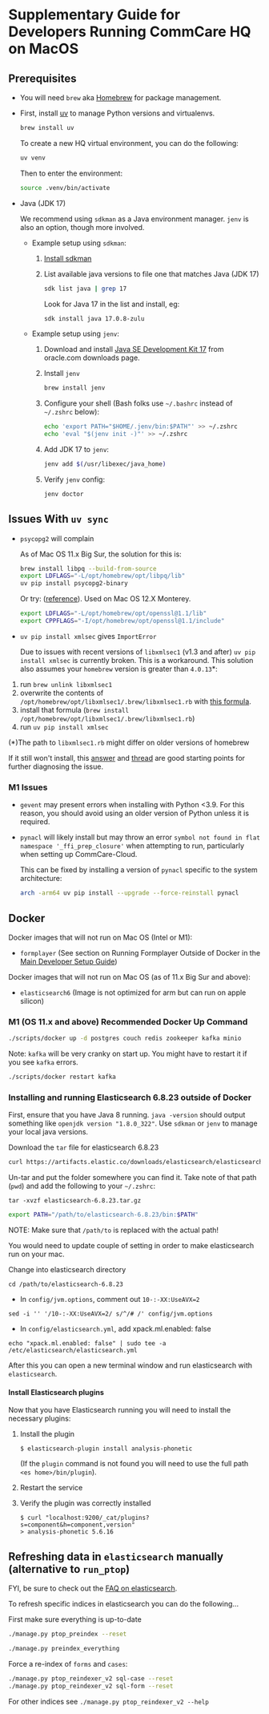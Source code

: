 # Supplementary Guide for Developers Running CommCare HQ on MacOS


## Prerequisites

- You will need `brew` aka [Homebrew](https://brew.sh) for package management.


- First, install [uv](https://docs.astral.sh/uv/) to manage Python versions and virtualenvs.

  ```sh
  brew install uv
  ```

  To create a new HQ virtual environment, you can do the following:

  ```sh
  uv venv
  ```

  Then to enter the environment:

  ```sh
  source .venv/bin/activate
  ```

- Java (JDK 17)

  We recommend using `sdkman` as a Java environment manager. `jenv` is also an option, though more involved.

    - Example setup using `sdkman`:

        1. [Install sdkman](https://sdkman.io/install)

        2. List available java versions to file one that matches Java (JDK 17)
           ```sh
           sdk list java | grep 17
           ```
           Look for Java 17 in the list and install, eg:
           ```sh
           sdk install java 17.0.8-zulu
           ```

    - Example setup using `jenv`:

        1. Download and install [Java SE Development Kit 17][oracle_jdk17] from oracle.com downloads page.

        2. Install `jenv`

            ```sh
            brew install jenv
            ```

        3. Configure your shell (Bash folks use `~/.bashrc` instead of `~/.zshrc` below):

            ```sh
            echo 'export PATH="$HOME/.jenv/bin:$PATH"' >> ~/.zshrc
            echo 'eval "$(jenv init -)"' >> ~/.zshrc
            ```

        4. Add JDK 17 to `jenv`:

            ```sh
            jenv add $(/usr/libexec/java_home)
            ```

        5. Verify `jenv` config:

            ```sh
            jenv doctor
            ```

  [oracle_jdk17]: https://www.oracle.com/java/technologies/javase/jdk17-archive-downloads.html

## Issues With `uv sync`

- `psycopg2` will complain

  As of Mac OS 11.x Big Sur, the solution for this is:
  ```sh
  brew install libpq --build-from-source
  export LDFLAGS="-L/opt/homebrew/opt/libpq/lib"
  uv pip install psycopg2-binary
  ```
  
  Or try: ([reference](https://rogulski.it/blog/install-psycopg2-on-apple-m1/)). Used on Mac OS 12.X Monterey.
    ```sh
    export LDFLAGS="-L/opt/homebrew/opt/openssl@1.1/lib"
    export CPPFLAGS="-I/opt/homebrew/opt/openssl@1.1/include"
  ```

- `uv pip install xmlsec` gives `ImportError`

  Due to issues with recent versions of `libxmlsec1` (v1.3 and after) `uv pip install xmlsec` is currently broken.
  This is a workaround. This solution also assumes your `homebrew` version is greater than `4.0.13`*:

1. run `brew unlink libxmlsec1`
2. overwrite the contents of `/opt/homebrew/opt/libxmlsec1/.brew/libxmlsec1.rb` with
    [this formula](https://raw.githubusercontent.com/Homebrew/homebrew-core/7f35e6ede954326a10949891af2dba47bbe1fc17/Formula/libxmlsec1.rb).
3. install that formula (`brew install /opt/homebrew/opt/libxmlsec1/.brew/libxmlsec1.rb`)
4. run `uv pip install xmlsec`

(*)The path to `libxmlsec1.rb` might differ on older versions of homebrew

If it still won't install, this [answer](https://stackoverflow.com/questions/76005401/cant-install-xmlsec-via-pip)
and [thread](https://github.com/xmlsec/python-xmlsec/issues/254) are good starting points for further diagnosing the issue.


### M1 Issues

- `gevent` may present errors when installing with Python <3.9. For this reason, you should avoid using an older version of Python unless it is required.

- `pynacl` will likely install but may throw an error `symbol not found in flat namespace '_ffi_prep_closure'` when attempting to run, particularly when setting up CommCare-Cloud.

  This can be fixed by installing a version of `pynacl` specific to the system architecture:
  ```sh
  arch -arm64 uv pip install --upgrade --force-reinstall pynacl
  ```


## Docker

Docker images that will not run on Mac OS (Intel or M1):

- `formplayer` (See section on Running Formplayer Outside of Docker in the [Main Developer Setup Guide](https://github.com/dimagi/commcare-hq/blob/master/DEV_SETUP.md))

Docker images that will not run on Mac OS (as of 11.x Big Sur and above):

- `elasticsearch6` (Image is not optimized for arm but can run on apple silicon)

### M1 (OS 11.x and above) Recommended Docker Up Command

```sh
./scripts/docker up -d postgres couch redis zookeeper kafka minio
```

Note: `kafka` will be very cranky on start up. You might have to restart it if you see `kafka` errors.
```sh
./scripts/docker restart kafka
```

### Installing and running Elasticsearch 6.8.23 outside of Docker

First, ensure that you have Java 8 running. `java -version` should output something like `openjdk version "1.8.0_322"`.
Use `sdkman` or `jenv` to manage your local java versions.

Download the `tar` file for elasticsearch 6.8.23

```sh
curl https://artifacts.elastic.co/downloads/elasticsearch/elasticsearch-6.8.23.tar.gz --output elasticsearch-6.8.23.tar.gz
```

Un-tar and put the folder somewhere you can find it. Take note of that path (`pwd`) and add the following to your `~/.zshrc`:

```
tar -xvzf elasticsearch-6.8.23.tar.gz
```


```sh
export PATH="/path/to/elasticsearch-6.8.23/bin:$PATH"
```
NOTE: Make sure that `/path/to` is replaced with the actual path!

You would need to update couple of setting in order to make elasticsearch run on your mac.

Change into elasticsearch directory

```
cd /path/to/elasticsearch-6.8.23
```

- In `config/jvm.options`, comment out `10-:-XX:UseAVX=2`

```
sed -i '' '/10-:-XX:UseAVX=2/ s/^/# /' config/jvm.options
```

- In `config/elasticsearch.yml`, add xpack.ml.enabled: false

```
echo "xpack.ml.enabled: false" | sudo tee -a /etc/elasticsearch/elasticsearch.yml
```

After this you can open a new terminal window and run elasticsearch with `elasticsearch`.


#### Install Elasticsearch plugins

Now that you have Elasticsearch running you will need to install the necessary plugins:

1. Install the plugin

    ```shell
    $ elasticsearch-plugin install analysis-phonetic
    ```

    (If the `plugin` command is not found you will need to use the full path `<es home>/bin/plugin`).

2. Restart the service

3. Verify the plugin was correctly installed

    ```shell
    $ curl "localhost:9200/_cat/plugins?s=component&h=component,version"
    > analysis-phonetic 5.6.16
    ```


## Refreshing data in `elasticsearch` manually (alternative to `run_ptop`)

FYI, be sure to check out the [FAQ on elasticsearch](https://github.com/dimagi/commcare-hq/blob/master/DEV_FAQ.md#elasticsearch).

To refresh specific indices in elasticsearch you can do the following...

First make sure everything is up-to-date
```sh
./manage.py ptop_preindex --reset

./manage.py preindex_everything
```

Force a re-index of `forms` and `cases`:
```sh
./manage.py ptop_reindexer_v2 sql-case --reset
./manage.py ptop_reindexer_v2 sql-form --reset
```

For other indices see `./manage.py ptop_reindexer_v2 --help`
